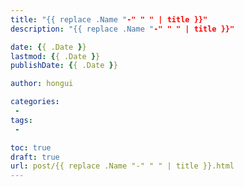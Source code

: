 ```yaml
---
title: "{{ replace .Name "-" " " | title }}"
description: "{{ replace .Name "-" " " | title }}"

date: {{ .Date }}
lastmod: {{ .Date }}
publishDate: {{ .Date }}

author: hongui

categories:
 - 
tags:
 - 

toc: true
draft: true
url: post/{{ replace .Name "-" " " | title }}.html
---
```



